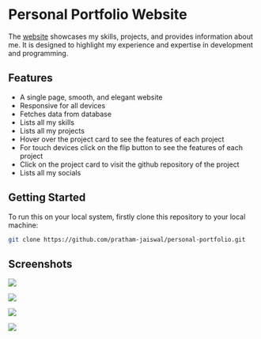 # Personal Portfolio Website
The [website](https://pratham-jaiswal.club) showcases my skills, projects, and provides information about me. It is designed to highlight my experience and expertise in development and programming.

## Features
- A single page, smooth, and elegant website
- Responsive for all devices
- Fetches data from database
- Lists all my skills
- Lists all my projects
- Hover over the project card to see the features of each project
- For touch devices click on the flip button to see the features of each project
- Click on the project card to visit the github repository of the project
- Lists all my socials

## Getting Started
To run this on your local system, firstly clone this repository to your local machine:
```bash
git clone https://github.com/pratham-jaiswal/personal-portfolio.git
```

## Screenshots
![](https://i.imgur.com/hJH4Ssj.jpg)

![](https://i.imgur.com/GyPJvfe.jpg)

![](https://i.imgur.com/0XEG7hz.jpg)

![](https://i.imgur.com/bg2ZKOa.jpg)